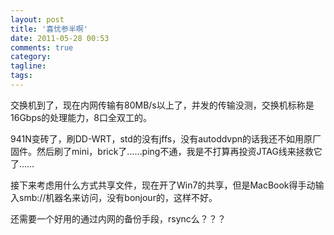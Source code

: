 ```yaml
---
layout: post
title: '喜忧参半啊'
date: 2011-05-28 00:53
comments: true
category: 
tagline: 
tags:
---
```

    

交换机到了，现在内网传输有80MB/s以上了，并发的传输没测，交换机标称是16Gbps的处理能力，8口全双工的。

941N变砖了，刷DD-WRT，std的没有jffs，没有autoddvpn的话我还不如用原厂固件。然后刷了mini，brick了……ping不通，我是不打算再投资JTAG线来拯救它了……

接下来考虑用什么方式共享文件，现在开了Win7的共享，但是MacBook得手动输入smb://机器名来访问，没有bonjour的，这样不好。

还需要一个好用的通过内网的备份手段，rsync么？？？

